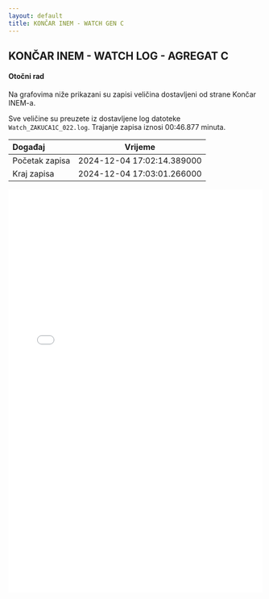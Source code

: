```yaml
---
layout: default
title: KONČAR INEM - WATCH GEN C
---
```


## KONČAR INEM - WATCH LOG - AGREGAT C 

#### Otočni rad

Na grafovima niže prikazani su zapisi veličina dostavljeni od strane Končar INEM-a. 

Sve veličine su preuzete iz dostavljene log datoteke `Watch_ZAKUCA1C_022.log`.
Trajanje zapisa iznosi 00:46.877 minuta.


| Događaj        |      Vrijeme                |
| :------------  | :-------------------------: |
| Početak zapisa | 2024-12-04 17:02:14.389000  |
| Kraj zapisa    | 2024-12-04 17:03:01.266000  |
                               

<div class="wide-graph">
    <iframe src="{{ site.baseurl }}/uzbuda/OR/watch_zakuca1c_022.html" width="100%" height="800px" frameborder="0"></iframe>
</div>